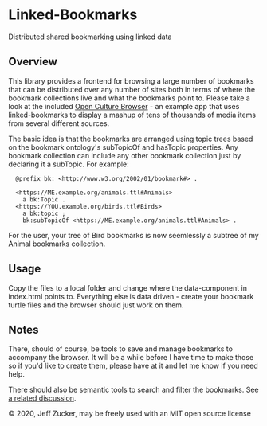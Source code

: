 # Linked-Bookmarks

Distributed shared bookmarking using linked data

## Overview

This library provides a frontend for browsing a large number of bookmarks that can be distributed over any number of sites both in terms of where the bookmark collections live and what the bookmarks point to.  Please take a look at the included <a href="http://jeff-zucker.github.io/linked-bookmarks/">Open Culture Browser</a> - an example app that uses linked-bookmarks to display a mashup of tens of thousands of media items from several different sources.

The basic idea is that the bookmarks are arranged using topic trees based on the bookmark ontology's subTopicOf and hasTopic properties.  Any bookmark collection can include any other bookmark collection just by declaring it a subTopic.  For example:
```turtle
  @prefix bk: <http://www.w3.org/2002/01/bookmark#> .

  <https://ME.example.org/animals.ttl#Animals>
    a bk:Topic .
  <https://YOU.example.org/birds.ttl#Birds>
    a bk:topic ;
    bk:subTopicOf <https://ME.example.org/animals.ttl#Animals> .
```
For the user, your tree of Bird bookmarks is now seemlessly a subtree of my Animal bookmarks collection.

## Usage

Copy the files to a local folder and change where the data-component in index.html points to.  Everything else is data driven - create your bookmark turtle files and the browser should just work on them.

## Notes

There, should of course, be tools to save and manage bookmarks to accompany the browser. It will be a while before I have time to make those so if you'd like to create them, please have at it and let me know if you need help.

There should also be semantic tools to search and filter the bookmarks. See <a href="https://solidos.solidcommunity.net/public/2021/01%20Building%20Solid%20Apps%20which%20use%20Public%20Data.html">a related discussion</a>.

&copy; 2020, Jeff Zucker, may be freely used with an MIT open source license